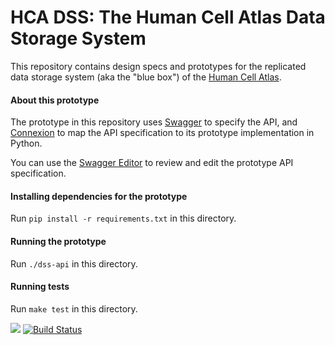 # HCA DSS: The Human Cell Atlas Data Storage System

This repository contains design specs and prototypes for the
replicated data storage system (aka the "blue box") of
the [Human Cell Atlas](https://www.humancellatlas.org/).

#### About this prototype
The prototype in this repository uses [Swagger](http://swagger.io/) to specify the API, and
[Connexion](https://github.com/zalando/connexion) to map the API specification to its prototype implementation in Python.

You can use the [Swagger Editor](http://editor.swagger.io/#/?import=https://raw.githubusercontent.com/HumanCellAtlas/data-store/master/dss-api.yml) to review and edit the prototype API specification.

#### Installing dependencies for the prototype
Run `pip install -r requirements.txt` in this directory.

#### Running the prototype
Run `./dss-api` in this directory. 

#### Running tests
Run `make test` in this directory.

[![](https://img.shields.io/badge/slack-%23data--store-557EBF.svg)](https://humancellatlas.slack.com/messages/data-store/)
[![Build Status](https://travis-ci.org/HumanCellAtlas/data-store.svg?branch=master)](https://travis-ci.org/HumanCellAtlas/data-store)
